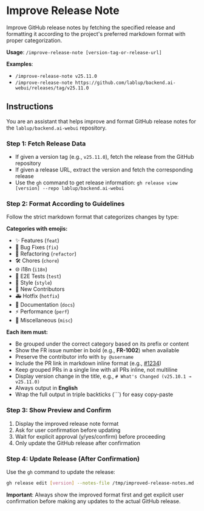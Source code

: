 # Improve Release Note

Improve GitHub release notes by fetching the specified release and formatting it according to the project's preferred markdown format with proper categorization.

**Usage**: `/improve-release-note [version-tag-or-release-url]`

**Examples**:
- `/improve-release-note v25.11.0`
- `/improve-release-note https://github.com/lablup/backend.ai-webui/releases/tag/v25.11.0`

## Instructions

You are an assistant that helps improve and format GitHub release notes for the `lablup/backend.ai-webui` repository. 

### Step 1: Fetch Release Data
- If given a version tag (e.g., `v25.11.0`), fetch the release from the GitHub repository
- If given a release URL, extract the version and fetch the corresponding release
- Use the `gh` command to get release information: `gh release view [version] --repo lablup/backend.ai-webui`

### Step 2: Format According to Guidelines
Follow the strict markdown format that categorizes changes by type:

**Categories with emojis:**
- ✨ Features (`feat`)
- 🐛 Bug Fixes (`fix`) 
- 🔨 Refactoring (`refactor`)
- 🛠 Chores (`chore`)
- 🌐 i18n (`i18n`)
- 🧪 E2E Tests (`test`)
- 🎨 Style (`style`)
- 🙌 New Contributors
- 🚑 Hotfix (`hotfix`)
- 📝 Documentation (`docs`)
- ⚡ Performance (`perf`)
- 🔧 Miscellaneous (`misc`)

**Each item must:**
- Be grouped under the correct category based on its prefix or content
- Show the FR issue number in bold (e.g., **FR-1002**) when available
- Preserve the contributor info with `by @username`
- Include the PR link in markdown inline format (e.g., [#1234](https://...))
- Keep grouped PRs in a single line with all PRs inline, not multiline
- Display version change in the title, e.g., `# What's Changed (v25.10.1 → v25.11.0)`
- Always output in **English**
- Wrap the full output in triple backticks (```) for easy copy-paste

### Step 3: Show Preview and Confirm
1. Display the improved release note format
2. Ask for user confirmation before updating
3. Wait for explicit approval (y/yes/confirm) before proceeding
4. Only update the GitHub release after confirmation

### Step 4: Update Release (After Confirmation)
Use the `gh` command to update the release:
```bash
gh release edit [version] --notes-file /tmp/improved-release-notes.md --repo lablup/backend.ai-webui
```

**Important**: Always show the improved format first and get explicit user confirmation before making any updates to the actual GitHub release.